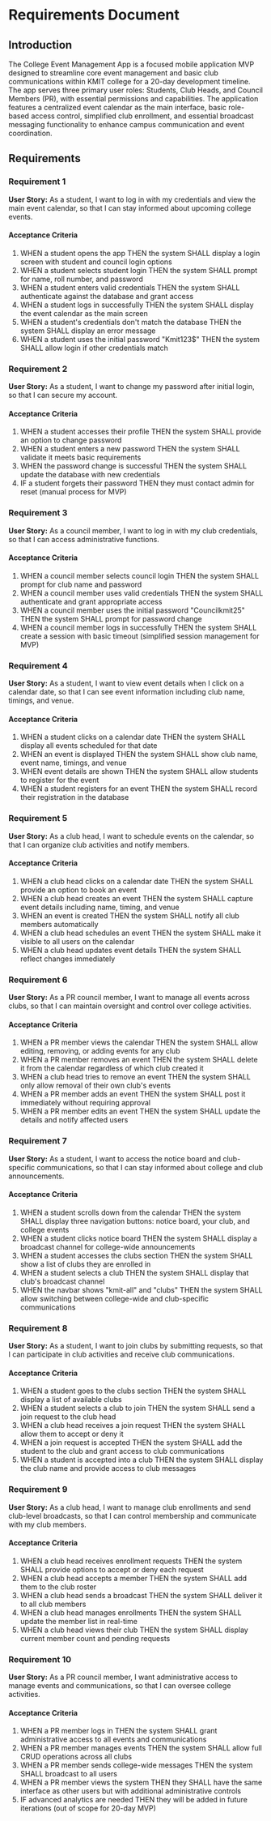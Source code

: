 # Requirements Document

## Introduction

The College Event Management App is a focused mobile application MVP designed to streamline core event management and basic club communications within KMIT college for a 20-day development timeline. The app serves three primary user roles: Students, Club Heads, and Council Members (PR), with essential permissions and capabilities. The application features a centralized event calendar as the main interface, basic role-based access control, simplified club enrollment, and essential broadcast messaging functionality to enhance campus communication and event coordination.

## Requirements

### Requirement 1

**User Story:** As a student, I want to log in with my credentials and view the main event calendar, so that I can stay informed about upcoming college events.

#### Acceptance Criteria

1. WHEN a student opens the app THEN the system SHALL display a login screen with student and council login options
2. WHEN a student selects student login THEN the system SHALL prompt for name, roll number, and password
3. WHEN a student enters valid credentials THEN the system SHALL authenticate against the database and grant access
4. WHEN a student logs in successfully THEN the system SHALL display the event calendar as the main screen
5. WHEN a student's credentials don't match the database THEN the system SHALL display an error message
6. WHEN a student uses the initial password "Kmit123$" THEN the system SHALL allow login if other credentials match

### Requirement 2

**User Story:** As a student, I want to change my password after initial login, so that I can secure my account.

#### Acceptance Criteria

1. WHEN a student accesses their profile THEN the system SHALL provide an option to change password
2. WHEN a student enters a new password THEN the system SHALL validate it meets basic requirements
3. WHEN the password change is successful THEN the system SHALL update the database with new credentials
4. IF a student forgets their password THEN they must contact admin for reset (manual process for MVP)

### Requirement 3

**User Story:** As a council member, I want to log in with my club credentials, so that I can access administrative functions.

#### Acceptance Criteria

1. WHEN a council member selects council login THEN the system SHALL prompt for club name and password
2. WHEN a council member uses valid credentials THEN the system SHALL authenticate and grant appropriate access
3. WHEN a council member uses the initial password "Councilkmit25" THEN the system SHALL prompt for password change
4. WHEN a council member logs in successfully THEN the system SHALL create a session with basic timeout (simplified session management for MVP)

### Requirement 4

**User Story:** As a student, I want to view event details when I click on a calendar date, so that I can see event information including club name, timings, and venue.

#### Acceptance Criteria

1. WHEN a student clicks on a calendar date THEN the system SHALL display all events scheduled for that date
2. WHEN an event is displayed THEN the system SHALL show club name, event name, timings, and venue
3. WHEN event details are shown THEN the system SHALL allow students to register for the event
4. WHEN a student registers for an event THEN the system SHALL record their registration in the database

### Requirement 5

**User Story:** As a club head, I want to schedule events on the calendar, so that I can organize club activities and notify members.

#### Acceptance Criteria

1. WHEN a club head clicks on a calendar date THEN the system SHALL provide an option to book an event
2. WHEN a club head creates an event THEN the system SHALL capture event details including name, timing, and venue
3. WHEN an event is created THEN the system SHALL notify all club members automatically
4. WHEN a club head schedules an event THEN the system SHALL make it visible to all users on the calendar
5. WHEN a club head updates event details THEN the system SHALL reflect changes immediately

### Requirement 6

**User Story:** As a PR council member, I want to manage all events across clubs, so that I can maintain oversight and control over college activities.

#### Acceptance Criteria

1. WHEN a PR member views the calendar THEN the system SHALL allow editing, removing, or adding events for any club
2. WHEN a PR member removes an event THEN the system SHALL delete it from the calendar regardless of which club created it
3. WHEN a club head tries to remove an event THEN the system SHALL only allow removal of their own club's events
4. WHEN a PR member adds an event THEN the system SHALL post it immediately without requiring approval
5. WHEN a PR member edits an event THEN the system SHALL update the details and notify affected users

### Requirement 7

**User Story:** As a student, I want to access the notice board and club-specific communications, so that I can stay informed about college and club announcements.

#### Acceptance Criteria

1. WHEN a student scrolls down from the calendar THEN the system SHALL display three navigation buttons: notice board, your club, and college events
2. WHEN a student clicks notice board THEN the system SHALL display a broadcast channel for college-wide announcements
3. WHEN a student accesses the clubs section THEN the system SHALL show a list of clubs they are enrolled in
4. WHEN a student selects a club THEN the system SHALL display that club's broadcast channel
5. WHEN the navbar shows "kmit-all" and "clubs" THEN the system SHALL allow switching between college-wide and club-specific communications

### Requirement 8

**User Story:** As a student, I want to join clubs by submitting requests, so that I can participate in club activities and receive club communications.

#### Acceptance Criteria

1. WHEN a student goes to the clubs section THEN the system SHALL display a list of available clubs
2. WHEN a student selects a club to join THEN the system SHALL send a join request to the club head
3. WHEN a club head receives a join request THEN the system SHALL allow them to accept or deny it
4. WHEN a join request is accepted THEN the system SHALL add the student to the club and grant access to club communications
5. WHEN a student is accepted into a club THEN the system SHALL display the club name and provide access to club messages

### Requirement 9

**User Story:** As a club head, I want to manage club enrollments and send club-level broadcasts, so that I can control membership and communicate with my club members.

#### Acceptance Criteria

1. WHEN a club head receives enrollment requests THEN the system SHALL provide options to accept or deny each request
2. WHEN a club head accepts a member THEN the system SHALL add them to the club roster
3. WHEN a club head sends a broadcast THEN the system SHALL deliver it to all club members
4. WHEN a club head manages enrollments THEN the system SHALL update the member list in real-time
5. WHEN a club head views their club THEN the system SHALL display current member count and pending requests

### Requirement 10

**User Story:** As a PR council member, I want administrative access to manage events and communications, so that I can oversee college activities.

#### Acceptance Criteria

1. WHEN a PR member logs in THEN the system SHALL grant administrative access to all events and communications
2. WHEN a PR member manages events THEN the system SHALL allow full CRUD operations across all clubs
3. WHEN a PR member sends college-wide messages THEN the system SHALL broadcast to all users
4. WHEN a PR member views the system THEN they SHALL have the same interface as other users but with additional administrative controls
5. IF advanced analytics are needed THEN they will be added in future iterations (out of scope for 20-day MVP)